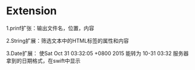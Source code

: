 # Extension


1.prinf扩张：输出文件名，位置，内容

2.String扩展：筛选文本中的HTML标签的属性和内容

3.Date扩展： 使Sat Oct 31 03:32:05 +0800 2015 能转为 10-31 03:32
            服务器拿到的日期格式，在swift中显示

